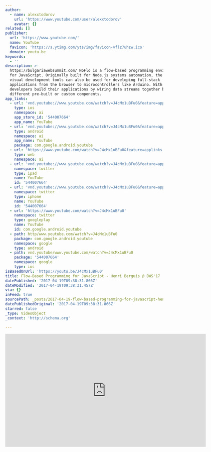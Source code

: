 ```yaml
---
author:
  - name: alexxtodorov
    url: 'https://www.youtube.com/user/alexxtodorov'
    avatar: {}
related: []
publisher:
  url: 'https://www.youtube.com/'
  name: YouTube
  favicon: 'https://s.ytimg.com/yts/img/favicon-vflz7uhzw.ico'
  domain: youtu.be
keywords:
  - ''
description: >-
  https://bulgariawebsummit.com/ NoFlo is a flow-based programming environment
  for JavaScript. Originally built for Node.js systems automation, the same
  visual development tools can also be used for developing full-stack
  applications from the browser to microcontrollers like Arduino. With NoFlo
  developers build their applications by wiring data streams together between
  different pre-built or custom components.
app_links:
  - url: 'vnd.youtube://www.youtube.com/watch?v=J4cMx1uBFu0&feature=applinks'
    type: ios
    namespace: ai
    app_store_id: '544007664'
    app_name: YouTube
  - url: 'vnd.youtube://www.youtube.com/watch?v=J4cMx1uBFu0&feature=applinks'
    type: android
    namespace: ai
    app_name: YouTube
    package: com.google.android.youtube
  - url: 'https://www.youtube.com/watch?v=J4cMx1uBFu0&feature=applinks'
    type: web
    namespace: ai
  - url: 'vnd.youtube://www.youtube.com/watch?v=J4cMx1uBFu0&feature=applinks'
    namespace: twitter
    type: ipad
    name: YouTube
    id: '544007664'
  - url: 'vnd.youtube://www.youtube.com/watch?v=J4cMx1uBFu0&feature=applinks'
    namespace: twitter
    type: iphone
    name: YouTube
    id: '544007664'
  - url: 'https://www.youtube.com/watch?v=J4cMx1uBFu0'
    namespace: twitter
    type: googleplay
    name: YouTube
    id: com.google.android.youtube
  - path: http/www.youtube.com/watch?v=J4cMx1uBFu0
    package: com.google.android.youtube
    namespace: google
    type: android
  - path: vnd.youtube/www.youtube.com/watch?v=J4cMx1uBFu0
    package: '544007664'
    namespace: google
    type: ios
isBasedOnUrl: 'https://youtu.be/J4cMx1uBFu0'
title: Flow-Based Programming for JavaScript - Henri Berguis @ BWS'17
datePublished: '2017-04-19T09:38:31.866Z'
dateModified: '2017-04-19T09:38:31.457Z'
via: {}
inFeed: true
sourcePath: _posts/2017-04-19-flow-based-programming-for-javascript-henri-berguis-bws.md
datePublishedOriginal: '2017-04-19T09:38:31.866Z'
starred: false
_type: VideoObject
_context: 'http://schema.org'

---
```

<iframe src="https://cdn.embedly.com/widgets/media.html?src=https%3A%2F%2Fwww.youtube.com%2Fembed%2FJ4cMx1uBFu0%3Ffeature%3Doembed&amp;url=http%3A%2F%2Fwww.youtube.com%2Fwatch%3Fv%3DJ4cMx1uBFu0&amp;image=https%3A%2F%2Fi.ytimg.com%2Fvi%2FJ4cMx1uBFu0%2Fhqdefault.jpg&amp;key=b7d04c9b404c499eba89ee7072e1c4f7&amp;type=text%2Fhtml&amp;schema=youtube" width="640" height="360" scrolling="no" frameborder="0" allowfullscreen="" style=""></iframe>